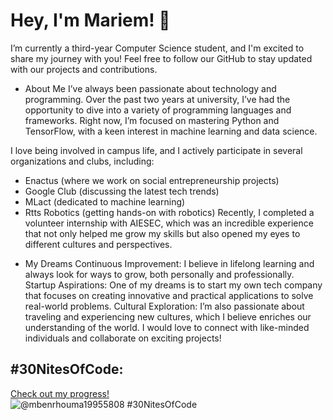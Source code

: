 # Hey, I'm Mariem! 👋
I’m currently a third-year Computer Science student, and I'm excited to share my journey with you! Feel free to follow our GitHub to stay updated with our projects and contributions.

- About Me
I’ve always been passionate about technology and programming. Over the past two years at university, I’ve had the opportunity to dive into a variety of programming languages and frameworks. Right now, I’m focused on mastering Python and TensorFlow, with a keen interest in machine learning and data science.

I love being involved in campus life, and I actively participate in several organizations and clubs, including:

* Enactus (where we work on social entrepreneurship projects)
* Google Club (discussing the latest tech trends)
* MLact (dedicated to machine learning)
* Rtts Robotics (getting hands-on with robotics)
Recently, I completed a volunteer internship with AIESEC, which was an incredible experience that not only helped me grow my skills but also opened my eyes to different cultures and perspectives.

- My Dreams
Continuous Improvement: I believe in lifelong learning and always look for ways to grow, both personally and professionally.
Startup Aspirations: One of my dreams is to start my own tech company that focuses on creating innovative and practical applications to solve real-world problems.
Cultural Exploration: I’m also passionate about traveling and experiencing new cultures, which I believe enriches our understanding of the world.
I would love to connect with like-minded individuals and collaborate on exciting projects!
## #30NitesOfCode:
  [Check out my progress!](https://www.codedex.io/@mbenrhouma19955808/30-nites-of-code)  
  ![@mbenrhouma19955808 #30NitesOfCode](https://www.codedex.io/api/petStatus?user=mbenrhouma19955808)
